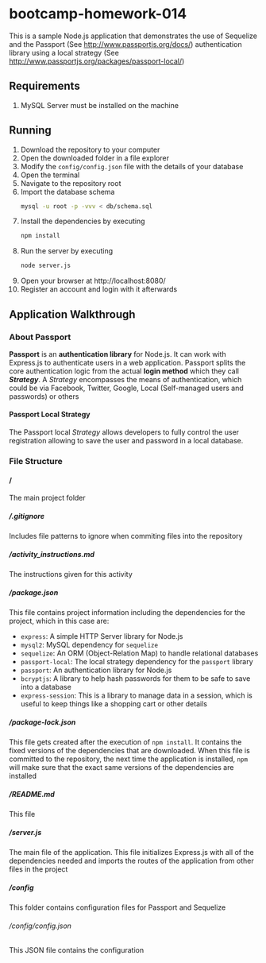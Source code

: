 # bootcamp-homework-014

This is a sample Node.js application that demonstrates the use of Sequelize and 
the Passport (See http://www.passportjs.org/docs/) authentication library using a local strategy (See http://www.passportjs.org/packages/passport-local/)

## Requirements

1. MySQL Server must be installed on the machine

## Running

1. Download the repository to your computer
2. Open the downloaded folder in a file explorer
3. Modify the `config/config.json` file with the details of your database
4. Open the terminal
5. Navigate to the repository root
6. Import the database schema
    ```sh
    mysql -u root -p -vvv < db/schema.sql
    ```
7. Install the dependencies by executing
    ```sh
    npm install
    ```
8. Run the server by executing
    ```sh
    node server.js
    ```
9. Open your browser at http://localhost:8080/
10. Register an account and login with it afterwards

## Application Walkthrough

### About Passport

**Passport** is an **authentication library** for Node.js. It can work with
Express.js to authenticate users in a web application. Passport splits the core
authentication logic from the actual **login method** which they call
**_Strategy_**. A _Strategy_ encompasses the means of authentication, which
could be via Facebook, Twitter, Google, Local (Self-managed users and passwords)
or others

#### Passport Local Strategy

The Passport local _Strategy_ allows developers to fully control the user
registration allowing to save the user and password in a local database.

### File Structure

#### /

The main project folder

##### /.gitignore

Includes file patterns to ignore when commiting files into the repository

##### /activity_instructions.md

The instructions given for this activity

##### /package.json

This file contains project information including the dependencies for the
project, which in this case are:

- `express`: A simple HTTP Server library for Node.js
- `mysql2`: MySQL dependency for `sequelize`
- `sequelize`: An ORM (Object-Relation Map) to handle relational databases
- `passport-local`: The local strategy dependency for the `passport` library
- `passport`: An authentication library for Node.js
- `bcryptjs`: A library to help hash passwords for them to be safe to save into
    a database
- `express-session`: This is a library to manage data in a session, which is
    useful to keep things like a shopping cart or other details

##### /package-lock.json

This file gets created after the execution of `npm install`. It contains the
fixed versions of the dependencies that are downloaded. When this file is
committed to the repository, the next time the application is installed, `npm` will make sure that the exact same versions of the dependencies are installed

##### /README.md

This file

##### /server.js

The main file of the application. This file initializes Express.js with all of
the dependencies needed and imports the routes of the application from other
files in the project

##### /config

This folder contains configuration files for Passport and Sequelize

###### /config/config.json

This JSON file contains the configuration